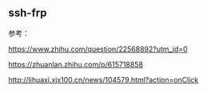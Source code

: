 ## ssh-frp

参考：

https://www.zhihu.com/question/22568892?utm_id=0

https://zhuanlan.zhihu.com/p/615718858

http://lihuaxi.xjx100.cn/news/104579.html?action=onClick



